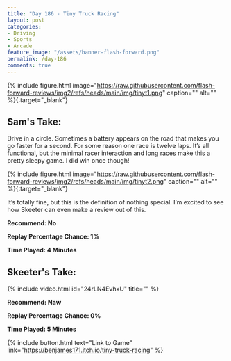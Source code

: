 ```yaml
---
title: "Day 186 - Tiny Truck Racing"
layout: post
categories:
- Driving
- Sports
- Arcade
feature_image: "/assets/banner-flash-forward.png"
permalink: /day-186
comments: true
---
```


{% include figure.html image="https://raw.githubusercontent.com/flash-forward-reviews/img2/refs/heads/main/img/tinyt1.png" caption="" alt="" %}{:target="_blank"}
 
## Sam's Take:

Drive in a circle. Sometimes a battery appears on the road that makes you go faster for a second. For some reason one race is twelve laps. It’s all functional, but the minimal racer interaction and long races make this a pretty sleepy game. I did win once though!

{% include figure.html image="https://raw.githubusercontent.com/flash-forward-reviews/img2/refs/heads/main/img/tinyt2.png" caption="" alt="" %}{:target="_blank"}

It’s totally fine, but this is the definition of nothing special. I’m excited to see how Skeeter can even make a review out of this.

**Recommend: No**

**Replay Percentage Chance: 1%**

**Time Played: 4 Minutes** 

## Skeeter's Take:

{% include video.html id="24rLN4EvhxU" title="" %}

**Recommend: Naw**

**Replay Percentage Chance: 0%**

**Time Played: 5 Minutes**

{% include button.html text="Link to Game" link="https://benjames171.itch.io/tiny-truck-racing" %}